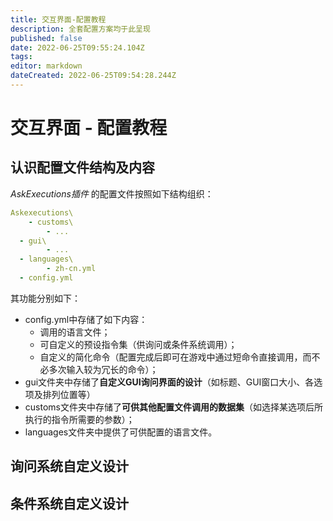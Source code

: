 ```yaml
---
title: 交互界面-配置教程
description: 全套配置方案均于此呈现
published: false
date: 2022-06-25T09:55:24.104Z
tags: 
editor: markdown
dateCreated: 2022-06-25T09:54:28.244Z
---
```


# 交互界面 - 配置教程
## 认识配置文件结构及内容
 *AskExecutions插件* 的配置文件按照如下结构组织：
```yml
Askexecutions\
	- customs\
  		- ...
  - gui\
  		- ...
  - languages\
  		- zh-cn.yml
  - config.yml
```
其功能分别如下：
- config.yml中存储了如下内容：
	- 调用的语言文件；
  - 可自定义的预设指令集（供询问或条件系统调用）；
  - 自定义的简化命令（配置完成后即可在游戏中通过短命令直接调用，而不必多次输入较为冗长的命令）；
- gui文件夹中存储了**自定义GUI询问界面的设计**（如标题、GUI窗口大小、各选项及排列位置等）
- customs文件夹中存储了**可供其他配置文件调用的数据集**（如选择某选项后所执行的指令所需要的参数）；
- languages文件夹中提供了可供配置的语言文件。

## 询问系统自定义设计
## 条件系统自定义设计
